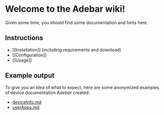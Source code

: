 # Welcome to the Adebar wiki!
Given some time, you should find some documentation and hints here.

## Instructions
* [[Installation]] (including requirements and download)
* [[Configuration]]
* [[Usage]]

## Example output
To give you an idea of what to expect, here are some anonymized examples of device documentation *Adebar* created:

* [deviceInfo.md](https://github.com/IzzySoft/Adebar/wiki/example-deviceInfo.md)
* [userApps.md](https://github.com/IzzySoft/Adebar/wiki/example-userApps.md)
